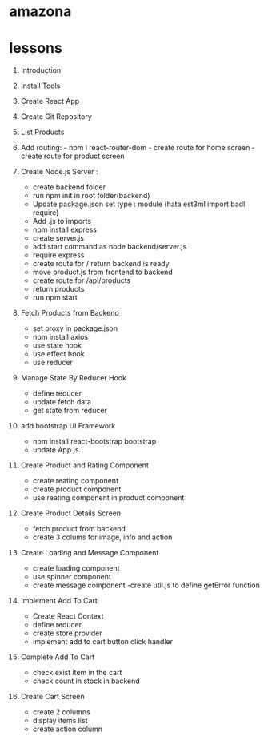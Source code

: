 # amazona


# lessons

1. Introduction
2. Install Tools
3. Create React App
4. Create Git Repository
5. List Products
6. Add routing: - npm i react-router-dom
                - create route for home screen
                - create route for product screen
7. Create Node.js Server :
    - create backend folder
    - run npm init in root folder(backend)
    - Update package.json set type : module (hata est3ml import badl require)
    - Add .js to imports
    - npm install express
    - create server.js
    - add start command as node backend/server.js
    - require express
    - create route for / return backend is ready.
    - move product.js from frontend to backend
    - create route for /api/products
    - return products
    - run npm start

8. Fetch Products from Backend
    - set proxy in package.json
    - npm install axios
    - use state hook
    - use effect hook
    - use reducer    

9. Manage State By Reducer Hook
    - define reducer
    - update fetch data
    - get state from reducer

10. add bootstrap UI Framework
    - npm install react-bootstrap bootstrap
    - update App.js

11. Create Product and Rating Component
    - create reating component
    - create product component
    - use reating component in product component

12. Create Product Details Screen
    - fetch product from backend
    - create 3 colums for image, info and action

13. Create Loading and Message Component
    - create loading component
    - use spinner component
    - create message component
    -create util.js to define getError function

14. Implement Add To Cart
    - Create React Context
    - define reducer
    - create store provider
    - implement add to cart button click handler

15. Complete Add To Cart 
    - check exist item in the cart
    - check count in stock in backend

16. Create Cart Screen 
    - create 2 columns
    - display items list
    - create action column